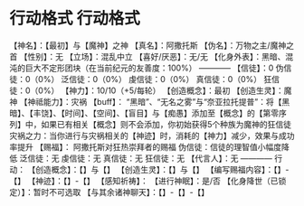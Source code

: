 # 行动格式 行动格式
【神名】：【最初】与【魔神】之神
【真名】：阿撒托斯
【伪名】：万物之主/魔神之首
【性别】：无
【立场】：混乱中立
【喜好/厌恶】：无/无
【化身外表】：黑暗、混沌的巨大不定形团块（在当前纪元的友善度：100%）
————
【信徒】：0
伪信徒：0（0%）
泛信徒：0（0%）
虔信徒：0（0%）
真信徒：0（0%）
狂信徒：0（0%）
【神力】：10/10（+5/每轮）
【创造概念】：最初
【创造生灵】：魔神
【神祗能力】：灾祸
【buff】：
“黑暗”、“无名之雾”与“奈亚拉托提普”：将【黑暗】、【丰饶】、【时间】、【空间】、【盲目】与【痴愚】添加至【概念】的【第零序列】中，如果已有相关【概念】则不会添加，你初始获得5个种族为魔神的狂信徒
灾祸之力：当你进行与灾祸相关的【神迹】时，消耗的【神力】减少，效果与成功率提升
【赐福】：
阿撒托斯对狂热崇拜者的赐福
伪信徒：信徒的理智值小幅度降低
泛信徒：无
虔信徒：无
真信徒：无
狂信徒：无
【代言人】：无
————
行动：
【创造概念】：【】与【】
【创造生灵】：【】与【】
【编写赐福内容】：【】-【】
【神迹】：【】-【】
【感知祈祷】：
【进行神眠】：是/否
【化身降世（已锁定）】：暂时不可选取
【与其余诸神聊天】：【】-【】-【】